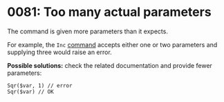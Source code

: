 # 0081: Too many actual parameters

The command is given more parameters than it expects. 

For example, the `Inc` [command](../../coding/built-in-commands.md#inc) accepts either one or two parameters and supplying three would raise an error. 

**Possible solutions:** check the related documentation and provide fewer parameters:

```text
Sqr($var, 1) // error
Sqr($var) // OK
```



